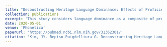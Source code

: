 ```yaml
---
title: "Deconstructing Heritage Language Dominance: Effects of Proficiency, Use, and Input on Heritage Speakers’ Production of the Spanish Alveolar Tap."
collection: publications
excerpt: 'This study considers language dominance as a composite of proficiency, use, and input, and examines how these constructs in Spanish influence heritage speakers' production of Spanish alveolar taps. Two aspects of Spanish tap production were examined: lingual constriction rates and the degree of lingual constriction. Multiple measures associated with Spanish proficiency, use, and input were reduced to a smaller number of dimensions using principal component analysis, and the effects of the components on heritage speakers' tap production were analyzed using mixed effects modeling. The overall findings suggest that dominance in Spanish may not have an effect on the degree of lingual constriction of heritage speakers' taps, but it does have an effect on how frequently heritage speakers produce taps with lingual constriction. Spanish use and input were found to be the main contributors to heritage speakers' target-like production of taps.'
date: 2020-05-01
venue: 'Phonetica'
paperurl: 'https://pubmed.ncbi.nlm.nih.gov/31362301/'
citation: 'Kim, JY. Repiso-Puigdelliura G. Deconstructing Heritage Language Dominance: Effects of Proficiency, Use, and Input on Heritage Speakers’ Production of the Spanish Alveolar Tap. <i>Phonetica</i>. 77(1), pp. 55-80. DOI: 10.1159/000501188'
---
```

